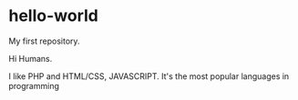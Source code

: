 # hello-world

My first repository.

Hi Humans.

I like PHP and HTML/CSS, JAVASCRIPT. It's the most popular languages in programming
